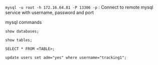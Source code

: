 ```mysql -u root -h 172.16.64.81 -P 13306 -p``` : Connect to remote mysql service with username, password and port

mysql commands


```show databases;```

```show tables;```

```SELECT * FROM <TABLE>;```

```update users set adm="yes" where username="tracking1";```


